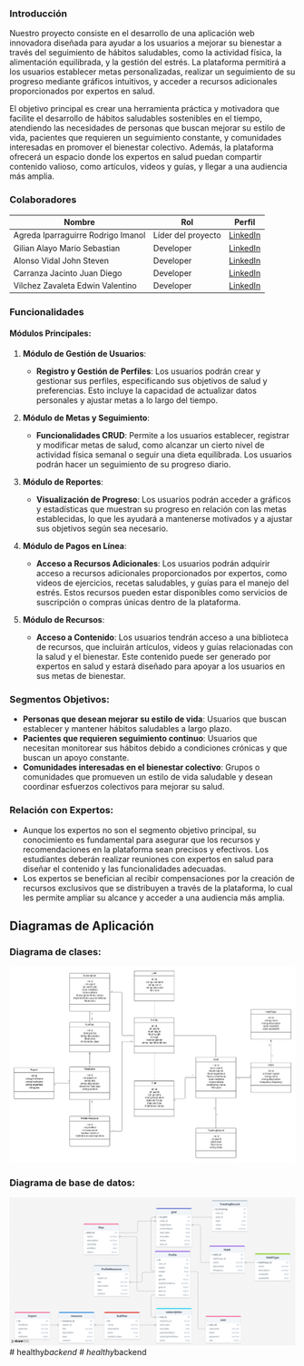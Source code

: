 ### Introducción

Nuestro proyecto consiste en el desarrollo de una aplicación web innovadora diseñada para ayudar a los usuarios a mejorar su bienestar a través del seguimiento de hábitos saludables, como la actividad física, la alimentación equilibrada, y la gestión del estrés. La plataforma permitirá a los usuarios establecer metas personalizadas, realizar un seguimiento de su progreso mediante gráficos intuitivos, y acceder a recursos adicionales proporcionados por expertos en salud.

El objetivo principal es crear una herramienta práctica y motivadora que facilite el desarrollo de hábitos saludables sostenibles en el tiempo, atendiendo las necesidades de personas que buscan mejorar su estilo de vida, pacientes que requieren un seguimiento constante, y comunidades interesadas en promover el bienestar colectivo. Además, la plataforma ofrecerá un espacio donde los expertos en salud puedan compartir contenido valioso, como artículos, videos y guías, y llegar a una audiencia más amplia.

### Colaboradores

| Nombre                             | Rol              | Perfil                                                                                     |
|------------------------------------|------------------|--------------------------------------------------------------------------------------------|
| Agreda Iparraguirre Rodrigo Imanol | Líder del proyecto | [LinkedIn](https://www.linkedin.com/in/rodrigo-agreda-iparraguirre-7b9429260/)             |
| Gilian Alayo Mario Sebastian       | Developer        | [LinkedIn](https://www.linkedin.com/in/mario-sebastian-gilian-alayo-b8b0042a4/)            |
| Alonso Vidal John Steven           | Developer        | [LinkedIn](http://www.linkedin.com/in/john-steve-alonso-vidal-348830328)                                                                              |
| Carranza Jacinto Juan Diego        | Developer        | [LinkedIn](https://www.linkedin.com/in/juan-diego-carranza-jacinto-a78023329?utm_source=share&utm_campaign=share_via&utm_content=profile&utm_medium=android_app)                                                                              |
| Vilchez Zavaleta Edwin Valentino   | Developer        | [LinkedIn](https://www.linkedin.com/in/vzvalentiino/)                                                                              |

### Funcionalidades

#### Módulos Principales:
1. **Módulo de Gestión de Usuarios**:
    - **Registro y Gestión de Perfiles**: Los usuarios podrán crear y gestionar sus perfiles, especificando sus objetivos de salud y preferencias. Esto incluye la capacidad de actualizar datos personales y ajustar metas a lo largo del tiempo.

2. **Módulo de Metas y Seguimiento**:
    - **Funcionalidades CRUD**: Permite a los usuarios establecer, registrar y modificar metas de salud, como alcanzar un cierto nivel de actividad física semanal o seguir una dieta equilibrada. Los usuarios podrán hacer un seguimiento de su progreso diario.

3. **Módulo de Reportes**:
    - **Visualización de Progreso**: Los usuarios podrán acceder a gráficos y estadísticas que muestran su progreso en relación con las metas establecidas, lo que les ayudará a mantenerse motivados y a ajustar sus objetivos según sea necesario.

4. **Módulo de Pagos en Línea**:
    - **Acceso a Recursos Adicionales**: Los usuarios podrán adquirir acceso a recursos adicionales proporcionados por expertos, como videos de ejercicios, recetas saludables, y guías para el manejo del estrés. Estos recursos pueden estar disponibles como servicios de suscripción o compras únicas dentro de la plataforma.

5. **Módulo de Recursos**:
    - **Acceso a Contenido**: Los usuarios tendrán acceso a una biblioteca de recursos, que incluirán artículos, videos y guías relacionadas con la salud y el bienestar. Este contenido puede ser generado por expertos en salud y estará diseñado para apoyar a los usuarios en sus metas de bienestar.

### Segmentos Objetivos:

- **Personas que desean mejorar su estilo de vida**: Usuarios que buscan establecer y mantener hábitos saludables a largo plazo.
- **Pacientes que requieren seguimiento continuo**: Usuarios que necesitan monitorear sus hábitos debido a condiciones crónicas y que buscan un apoyo constante.
- **Comunidades interesadas en el bienestar colectivo**: Grupos o comunidades que promueven un estilo de vida saludable y desean coordinar esfuerzos colectivos para mejorar su salud.

### Relación con Expertos:

- Aunque los expertos no son el segmento objetivo principal, su conocimiento es fundamental para asegurar que los recursos y recomendaciones en la plataforma sean precisos y efectivos. Los estudiantes deberán realizar reuniones con expertos en salud para diseñar el contenido y las funcionalidades adecuadas.
- Los expertos se benefician al recibir compensaciones por la creación de recursos exclusivos que se distribuyen a través de la plataforma, lo cual les permite ampliar su alcance y acceder a una audiencia más amplia.

## Diagramas de Aplicación
### Diagrama de clases:
![Diagrama de Clases](diagrama_clases_healthy.png)
### Diagrama de base de datos:
![Diagrama de Clases](diagrama_base_datos_healthy.png)#   h e a l t h y _ b a c k e n d 
 
 #   h e a l t h y _ b a c k e n d 
 
 